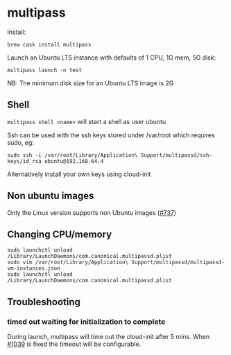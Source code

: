 # multipass

Install:
```
brew cask install multipass
```

Launch an Ubuntu LTS instance with defaults of 1 CPU, 1G mem, 5G disk:
```
multipass launch -n test
```

NB: The minimum disk size for an Ubuntu LTS image is 2G

## Shell

`multipass shell <name>` will start a shell as user ubuntu

Ssh can be used with the ssh keys stored under /var/root which requires sudo, eg:
```
sudo ssh -i /var/root/Library/Application\ Support/multipassd/ssh-keys/id_rsa ubuntu@192.168.64.4
```
Alternatively install your own keys using cloud-init

## Non ubuntu images

Only the Linux version supports non Ubuntu images ([#737](https://github.com/canonical/multipass/issues/737))

## Changing CPU/memory

```
sudo launchctl unload /Library/LaunchDaemons/com.canonical.multipassd.plist
sudo vim /var/root/Library/Application\ Support/multipassd/multipassd-vm-instances.json
sudo launchctl unload /Library/LaunchDaemons/com.canonical.multipassd.plist
```

## Troubleshooting

### timed out waiting for initialization to complete

During launch, multipass will time out the cloud-init after 5 mins. When [#1039](https://github.com/canonical/multipass/issues/1039) is fixed the timeout will be configurable.  

